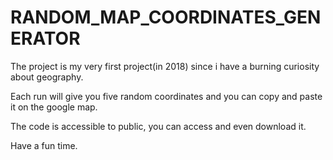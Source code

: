 # RANDOM_MAP_COORDINATES_GENERATOR

The project is my very first project(in 2018) since i have a burning curiosity about geography.

Each run will give you five random coordinates and you can copy and paste it on the google map.

The code is accessible to public, you can access and even download it.

Have a fun time.
